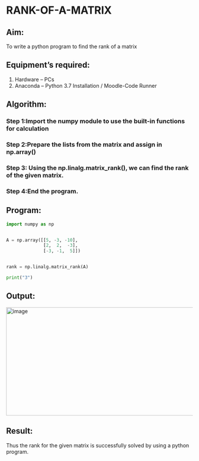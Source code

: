 # RANK-OF-A-MATRIX
## Aim:
To write a python program to find the rank of a matrix
## Equipment’s required:
1. 	Hardware – PCs
2. 	Anaconda – Python 3.7 Installation / Moodle-Code Runner
## Algorithm:
### Step 1:Import the numpy module to use the built-in functions for calculation 
### Step 2:Prepare the lists from the matrix and assign in np.array() 
### Step 3: Using the np.linalg.matrix_rank(), we can find the rank of the given matrix.
### Step 4:End the program. 
## Program:
```python
import numpy as np


A = np.array([[5, -3, -10],
              [2,  2,  -3],
              [-3, -1,  5]])


rank = np.linalg.matrix_rank(A)

print("3")
```
## Output:
<img width="718" height="292" alt="image" src="https://github.com/user-attachments/assets/fae44cf6-fe71-451c-a336-887308811e2d" />

## Result:
Thus the rank for the given matrix is successfully solved by  using a python program.

